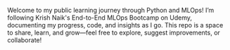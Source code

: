 Welcome to my public learning journey through Python and MLOps! I’m following Krish Naik's End-to-End MLOps Bootcamp on Udemy, documenting my progress, code, and insights as I go. This repo is a space to share, learn, and grow—feel free to explore, suggest improvements, or collaborate!
